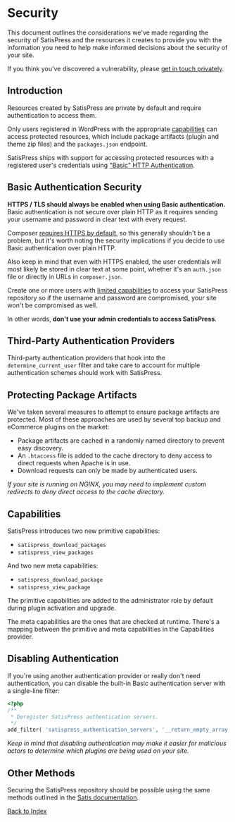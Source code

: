 # Security

This document outlines the considerations we've made regarding the security of SatisPress and the resources it creates to provide you with the information you need to help make informed decisions about the security of your site.

If you think you've discovered a vulnerability, please [get in touch privately](https://www.blazersix.com/contact/).

## Introduction

Resources created by SatisPress are private by default and require authentication to access them.

Only users registered in WordPress with the appropriate [capabilities](#capabilities) can access protected resources, which include package artifacts (plugin and theme zip files) and the `packages.json` endpoint.

SatisPress ships with support for accessing protected resources with a registered user's credentials using ["Basic" HTTP Authentication](https://tools.ietf.org/html/rfc2617).

## Basic Authentication Security

__HTTPS / TLS should always be enabled when using Basic authentication.__ Basic authentication is not secure over plain HTTP as it requires sending your username and password in clear text with every request.

Composer [requires HTTPS by default](https://getcomposer.org/doc/06-config.md#secure-http), so this generally shouldn't be a problem, but it's worth noting the security implications if you decide to use Basic authentication over plain HTTP.

Also keep in mind that even with HTTPS enabled, the user credentials will most likely be stored in clear text at some point, whether it's an `auth.json` file or directly in URLs in `composer.json`.

Create one or more users with [limited capabilities](#capabilities) to access your SatisPress repository so if the username and password are compromised, your site won't be compromised as well.

In other words, __don't use your admin credentials to access SatisPress__.

## Third-Party Authentication Providers

Third-party authentication providers that hook into the `determine_current_user` filter and take care to account for multiple authentication schemes should work with SatisPress.


## Protecting Package Artifacts

We've taken several measures to attempt to ensure package artifacts are protected. Most of these approaches are used by several top backup and eCommerce plugins on the market:

* Package artifacts are cached in a randomly named directory to prevent easy discovery.
* An `.htaccess` file is added to the cache directory to deny access to direct requests when Apache is in use.
* Download requests can only be made by authenticated users.

_If your site is running on NGINX, you may need to implement custom redirects to deny direct access to the cache directory._

## Capabilities

SatisPress introduces two new primitive capabilities:

- `satispress_download_packages`
- `satispress_view_packages`

And two new meta capabilities:

- `satispress_download_package`
- `satispress_view_package`

The primitive capabilities are added to the administrator role by default during plugin activation and upgrade.

The meta capabilities are the ones that are checked at runtime. There's a mapping between the primitive and meta capabilities in the Capabilities provider.

## Disabling Authentication

If you're using another authentication provider or really don't need authentication, you can disable the built-in Basic authentication server with a single-line filter:

```php
<?php
/**
 * Deregister SatisPress authentication servers.
 */
add_filter( 'satispress_authentication_servers', '__return_empty_array' );
```

_Keep in mind that disabling authentication may make it easier for malicious actors to determine which plugins are being used on your site._

## Other Methods

Securing the SatisPress repository should be possible using the same methods outlined in the [Satis documentation](https://getcomposer.org/doc/articles/handling-private-packages-with-satis.md#security).

[Back to Index](Index.md)
 
